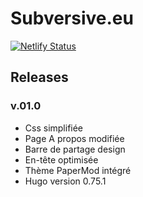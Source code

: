 # Subversive.eu

[![Netlify Status](https://api.netlify.com/api/v1/badges/d1079fea-189b-44b6-a191-d6e886f0f0ca/deploy-status)](https://app.netlify.com/sites/goofy-tesla-61455c/deploys)

## Releases

### v.01.0

- Css simplifiée
- Page A propos modifiée
- Barre de partage design
- En-tête optimisée
- Thème PaperMod intégré
- Hugo version 0.75.1
